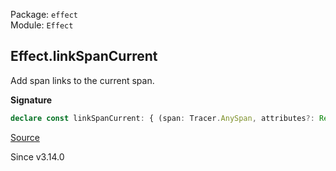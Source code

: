 Package: `effect`<br />
Module: `Effect`<br />

## Effect.linkSpanCurrent

Add span links to the current span.

**Signature**

```ts
declare const linkSpanCurrent: { (span: Tracer.AnySpan, attributes?: Readonly<Record<string, unknown>> | undefined): Effect<void>; (links: ReadonlyArray<Tracer.SpanLink>): Effect<void>; }
```

[Source](https://github.com/Effect-TS/effect/tree/main/packages/effect/src/Effect.ts#L13015)

Since v3.14.0